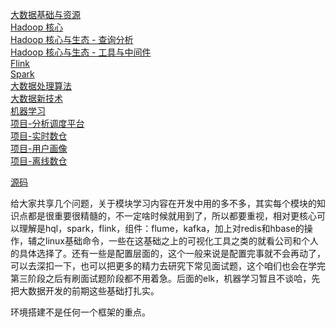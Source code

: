 [大数据基础与资源](A-大数据资料.md)  
[Hadoop 核心](./A-Hadoop%20核心.md)  
[Hadoop 核心与生态 - 查询分析](./A-Hadoop%20生态-查询分析.md)  
[Hadoop 核心与生态 - 工具与中间件](./A-Hadoop%20生态-工具.md)  
[Flink](./B-Flink.md)  
[Spark](./B-Spark%20与%20Scala.md)  
[大数据处理算法](./C-大数据处理算法.md)  
[大数据新技术](./C-大数据新技术.md)  
[机器学习](./C-机器学习.md)  
[项目-分析调度平台](./Project-分析调度平台.md)  
[项目-实时数仓](./Project-实时数仓.md.)  
[项目-用户画像](./Project-用户画像.md)  
[项目-离线数仓](./Project-离线数仓.md)  

[源码](Z-源码.md)







给大家共享几个问题，关于模块学习内容在开发中用的多不多，其实每个模块的知识点都是很重要很精髓的，不一定啥时候就用到了，所以都要重视，相对更核心可以理解是hql，spark，flink，组件：flume，kafka，加上对redis和hbase的操作，辅之linux基础命令，一些在这基础之上的可视化工具之类的就看公司和个人的具体选择了。还有一些是配置层面的，这个一般来说是配置完事就不会再动了，可以去深扣一下，也可以把更多的精力去研究下常见面试题，这个咱们也会在学完第三阶段之后有刷面试题阶段都不用着急。后面的elk，机器学习暂且不谈哈，先把大数据开发的前期这些基础打扎实。





环境搭建不是任何一个框架的重点。